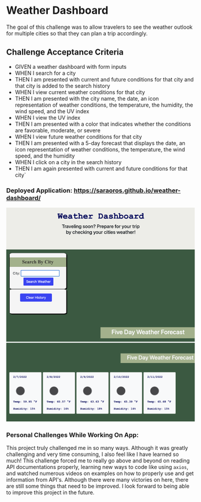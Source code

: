 # Weather Dashboard
 The goal of this challenge was to allow travelers to see the weather outlook for multiple cities so that they can plan a trip accordingly.

 ## Challenge Acceptance Criteria

- GIVEN a weather dashboard with form inputs
- WHEN I search for a city
- THEN I am presented with current and future conditions for that city and that city is added to the search history
- WHEN I view current weather conditions for that city
- THEN I am presented with the city name, the date, an icon representation of weather conditions, the temperature, the humidity, the wind speed, and the UV index
- WHEN I view the UV index
- THEN I am presented with a color that indicates whether the conditions are favorable, moderate, or severe
- WHEN I view future weather conditions for that city
- THEN I am presented with a 5-day forecast that displays the date, an icon representation of weather conditions, the temperature, the wind speed, and the humidity
- WHEN I click on a city in the search history
- THEN I am again presented with current and future conditions for that city`


### Deployed Application: https://saraoros.github.io/weather-dashboard/

<img src="./assets/images/headerss.PNG" />

<img src ="./assets/images/fivedayss.PNG" />


### Personal Challenges While Working On App:

This project truly challenged me in so many ways. Although it was greatly challenging and very time consuming, I also feel like I have learned so much! This challenge forced me to really go above and beyond on reading API documentations properly, learning new ways to code like using `axios`, and watched numerous videos on examples on how to properly use and get information from API's. Although there were many victories on here, there are still some things that need to be improved. I look forward to being able to improve this project in the future.